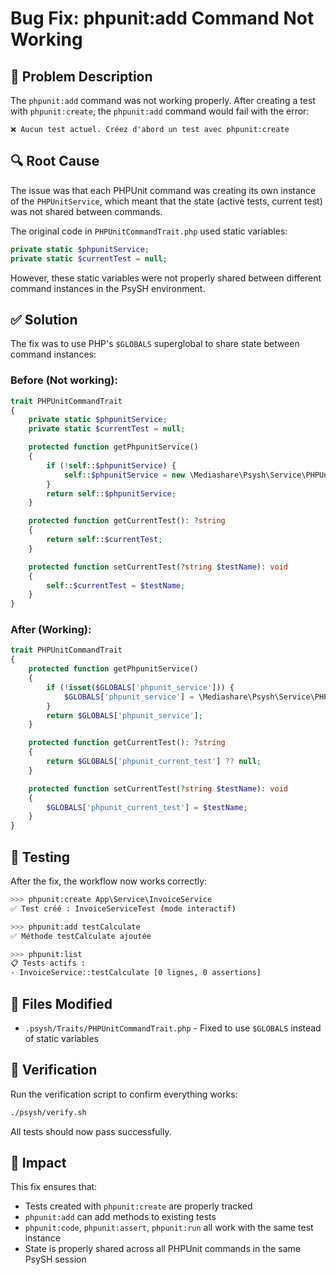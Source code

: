 # Bug Fix: phpunit:add Command Not Working

## 🐛 Problem Description

The `phpunit:add` command was not working properly. After creating a test with `phpunit:create`, the `phpunit:add` command would fail with the error:

```
❌ Aucun test actuel. Créez d'abord un test avec phpunit:create
```

## 🔍 Root Cause

The issue was that each PHPUnit command was creating its own instance of the `PHPUnitService`, which meant that the state (active tests, current test) was not shared between commands.

The original code in `PHPUnitCommandTrait.php` used static variables:

```php
private static $phpunitService;
private static $currentTest = null;
```

However, these static variables were not properly shared between different command instances in the PsySH environment.

## ✅ Solution

The fix was to use PHP's `$GLOBALS` superglobal to share state between command instances:

### Before (Not working):
```php
trait PHPUnitCommandTrait
{
    private static $phpunitService;
    private static $currentTest = null;

    protected function getPhpunitService()
    {
        if (!self::$phpunitService) {
            self::$phpunitService = new \Mediashare\Psysh\Service\PHPUnitService();
        }
        return self::$phpunitService;
    }

    protected function getCurrentTest(): ?string
    {
        return self::$currentTest;
    }

    protected function setCurrentTest(?string $testName): void
    {
        self::$currentTest = $testName;
    }
}
```

### After (Working):
```php
trait PHPUnitCommandTrait
{
    protected function getPhpunitService()
    {
        if (!isset($GLOBALS['phpunit_service'])) {
            $GLOBALS['phpunit_service'] = \Mediashare\Psysh\Service\PHPUnitService::getInstance();
        }
        return $GLOBALS['phpunit_service'];
    }

    protected function getCurrentTest(): ?string
    {
        return $GLOBALS['phpunit_current_test'] ?? null;
    }

    protected function setCurrentTest(?string $testName): void
    {
        $GLOBALS['phpunit_current_test'] = $testName;
    }
}
```

## 🧪 Testing

After the fix, the workflow now works correctly:

```bash
>>> phpunit:create App\Service\InvoiceService
✅ Test créé : InvoiceServiceTest (mode interactif)

>>> phpunit:add testCalculate
✅ Méthode testCalculate ajoutée

>>> phpunit:list
📋 Tests actifs :
- InvoiceService::testCalculate [0 lignes, 0 assertions]
```

## 📝 Files Modified

- `.psysh/Traits/PHPUnitCommandTrait.php` - Fixed to use `$GLOBALS` instead of static variables

## 🔧 Verification

Run the verification script to confirm everything works:

```bash
./psysh/verify.sh
```

All tests should now pass successfully.

## 🎯 Impact

This fix ensures that:
- Tests created with `phpunit:create` are properly tracked
- `phpunit:add` can add methods to existing tests
- `phpunit:code`, `phpunit:assert`, `phpunit:run` all work with the same test instance
- State is properly shared across all PHPUnit commands in the same PsySH session
